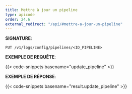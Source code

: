 ```yaml
---
title: Mettre à jour un pipeline
type: apicode
order: 24.6
external_redirect: "/api/#mettre-a-jour-un-pipeline"
---
```


**SIGNATURE**:

`PUT /v1/logs/config/pipelines/<ID_PIPELINE>`

**EXEMPLE DE REQUÊTE**:

{{< code-snippets basename="update_pipeline" >}}

**EXEMPLE DE RÉPONSE**:

{{< code-snippets basename="result.update_pipeline" >}}
